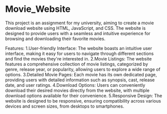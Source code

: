 # Movie_Website

This project is an assignment for my university, aiming to create a movie download website using HTML, JavaScript, and CSS. The website is designed to provide users with a seamless and intuitive experience for browsing and downloading their favorite movies.

Features:
1.User-friendly Interface: The website boasts an intuitive user interface, making it easy for users to navigate through different sections and find the movies they're interested in.
2.Movie Listings: The website features a comprehensive collection of movie listings, categorized by genre, release year, or popularity, allowing users to explore a wide range of options.
3.Detailed Movie Pages: Each movie has its own dedicated page, providing users with detailed information such as synopsis, cast, release date, and user ratings.
4.Download Options: Users can conveniently download their desired movies directly from the website, with multiple download options available for their convenience.
5.Responsive Design: The website is designed to be responsive, ensuring compatibility across various devices and screen sizes, from desktops to smartphones.
